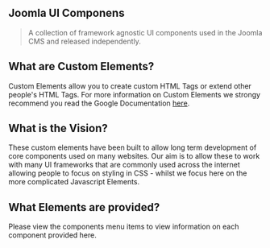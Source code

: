 ## Joomla UI Componens

> A collection of framework agnostic UI components used in the Joomla CMS and released independently.

## What are Custom Elements?
Custom Elements allow you to create custom HTML Tags or extend other people's HTML Tags. For more information on Custom
Elements we strongy recommend you read the Google Documentation [here](https://developers.google.com/web/fundamentals/web-components/customelements).

## What is the Vision?
These custom elements have been built to allow long term development of core components used on many websites. Our aim
is to allow these to work with many UI frameworks that are commonly used across the internet allowing people to focus on
styling in CSS - whilst we focus here on the more complicated Javascript Elements.

## What Elements are provided?
Please view the components menu items to view information on each component provided here.

